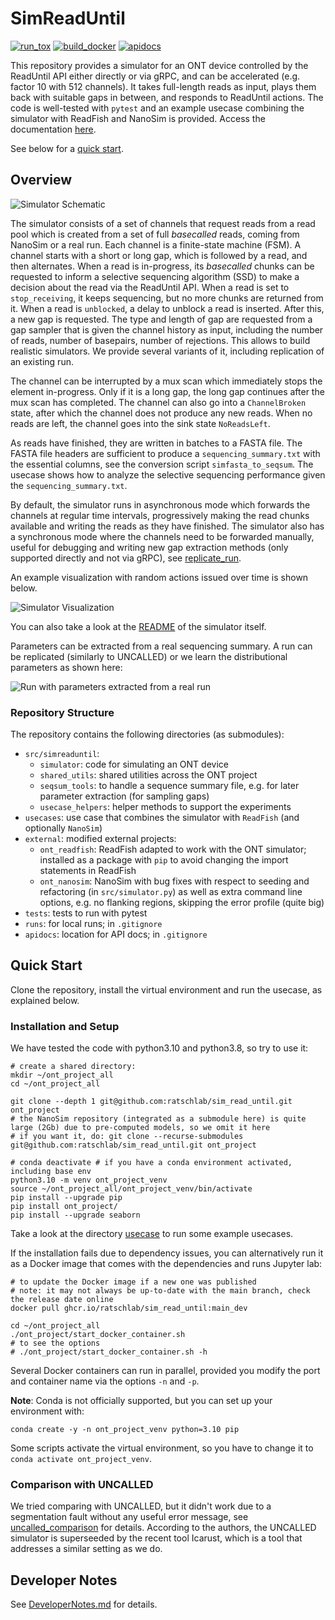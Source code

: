 # SimReadUntil

[![run_tox](../../actions/workflows/run_tox.yml/badge.svg)](../../actions/workflows/run_tox.yml)
[![build_docker](../../actions/workflows/build_docker.yml/badge.svg)](../../actions/workflows/build_docker.yml)
[![apidocs](../../actions/workflows/build_doc.yml/badge.svg)](../../actions/workflows/build_doc.yml)
<!-- [![publish_pypi](../../actions/workflows/publish_pypi.yml/badge.svg)](../../actions/workflows/publish_pypi.yml) -->

This repository provides a simulator for an ONT device controlled by the ReadUntil API either directly or via gRPC, and can be accelerated (e.g. factor 10 with 512 channels). It takes full-length reads as input, plays them back with suitable gaps in between, and responds to ReadUntil actions.
The code is well-tested with `pytest` and an example usecase combining the simulator with ReadFish and NanoSim is provided.
Access the documentation [here](https://ratschlab.github.io/sim_read_until/).

See below for a [quick start](#quick-start).

## Overview

<!-- ![Simulator Schematic](SimulatorSchematic.png) -->
![Simulator Schematic](../../raw/main/SimulatorSchematic.png)

The simulator consists of a set of channels that request reads from a read pool which is created from a set of full *basecalled* reads, coming from NanoSim or a real run. 
Each channel is a finite-state machine (FSM). A channel starts with a short or long gap, which is followed by a read, and then alternates. 
When a read is in-progress, its *basecalled* chunks can be requested to inform a selective sequencing algorithm (SSD) to make a decision about the read via the ReadUntil API. When a read is set to `stop_receiving`, it keeps sequencing, but no more chunks are returned from it. When a read is `unblocked`, a delay to unblock a read is inserted. 
After this, a new gap is requested. The type and length of gap are requested from a gap sampler that is given the channel history as input, including the number of reads, number of basepairs, number of rejections. This allows to build realistic simulators. We provide several variants of it, including replication of an existing run.

The channel can be interrupted by a mux scan which immediately stops the element in-progress. Only if it is a long gap, the long gap continues after the mux scan has completed.
The channel can also go into a `ChannelBroken` state, after which the channel does not produce any new reads.
When no reads are left, the channel goes into the sink state `NoReadsLeft`.

As reads have finished, they are written in batches to a FASTA file. The FASTA file headers are sufficient to produce a `sequencing_summary.txt` with the essential columns, see the conversion script `simfasta_to_seqsum`. The usecase shows how to analyze the selective sequencing performance given the `sequencing_summary.txt`.

By default, the simulator runs in asynchronous mode which forwards the channels at regular time intervals, progressively making the read chunks available and writing the reads as they have finished.
The simulator also has a synchronous mode where the channels need to be forwarded manually, useful for debugging and writing new gap extraction methods (only supported directly and not via gRPC), see [replicate_run](usecases/replicate_run.py).

An example visualization with random actions issued over time is shown below.
<!-- ![Simulator Visualization](simulator_example.png) -->
![Simulator Visualization](../../raw/main/simulator_example.png)

You can also take a look at the [README](src/simreaduntil/simulator/README.md) of the simulator itself.

Parameters can be extracted from a real sequencing summary. A run can be replicated (similarly to UNCALLED) or we learn the distributional parameters as shown here:
<!-- ![Run with parameters extracted from a real run](simulated_run.png) -->
![Run with parameters extracted from a real run](../../raw/main/simulated_run.png)

### Repository Structure

The repository contains the following directories (as submodules):

- `src/simreaduntil`:
  - `simulator`: code for simulating an ONT device
  - `shared_utils`: shared utilities across the ONT project
  - `seqsum_tools`: to handle a sequence summary file, e.g. for later parameter extraction (for sampling gaps)
  - `usecase_helpers`: helper methods to support the experiments
- `usecases`: use case that combines the simulator with `ReadFish` (and optionally `NanoSim`)
- `external`: modified external projects:
  - `ont_readfish`: ReadFish adapted to work with the ONT simulator; installed as a package with `pip` to avoid changing the import statements in ReadFish
  - `ont_nanosim`: NanoSim with bug fixes with respect to seeding and refactoring (in `src/simulator.py`) as well as extra command line options, e.g. no flanking regions, skipping the error profile (quite big)
- `tests`: tests to run with pytest
- `runs`: for local runs; in `.gitignore`
- `apidocs`: location for API docs; in `.gitignore`

## Quick Start

Clone the repository, install the virtual environment and run the usecase, as explained below.

### Installation and Setup

We have tested the code with python3.10 and python3.8, so try to use it:
```{bash}
# create a shared directory:
mkdir ~/ont_project_all
cd ~/ont_project_all

git clone --depth 1 git@github.com:ratschlab/sim_read_until.git ont_project
# the NanoSim repository (integrated as a submodule here) is quite large (2Gb) due to pre-computed models, so we omit it here
# if you want it, do: git clone --recurse-submodules git@github.com:ratschlab/sim_read_until.git ont_project

# conda deactivate # if you have a conda environment activated, including base env
python3.10 -m venv ont_project_venv
source ~/ont_project_all/ont_project_venv/bin/activate
pip install --upgrade pip
pip install ont_project/
pip install --upgrade seaborn
```

Take a look at the directory [usecase](usecases/) to run some example usecases.

If the installation fails due to dependency issues, you can alternatively run it as a Docker image that comes with the dependencies and runs Jupyter lab:
```{bash}
# to update the Docker image if a new one was published
# note: it may not always be up-to-date with the main branch, check the release date online
docker pull ghcr.io/ratschlab/sim_read_until:main_dev

cd ~/ont_project_all
./ont_project/start_docker_container.sh
# to see the options
# ./ont_project/start_docker_container.sh -h
```
Several Docker containers can run in parallel, provided you modify the port and container name via the options `-n` and `-p`.

**Note**: Conda is not officially supported, but you can set up your environment with:
```{bash}
conda create -y -n ont_project_venv python=3.10 pip
```
Some scripts activate the virtual environment, so you have to change it to `conda activate ont_project_venv`.

### Comparison with UNCALLED

We tried comparing with UNCALLED, but it didn't work due to a segmentation fault without any useful error message, see [uncalled_comparison](uncalled_comparison.md) for details.
According to the authors, the UNCALLED simulator is superseeded by the recent tool Icarust, which is a tool that addresses a similar setting as we do.

## Developer Notes

See [DeveloperNotes.md](DeveloperNotes) for details.
